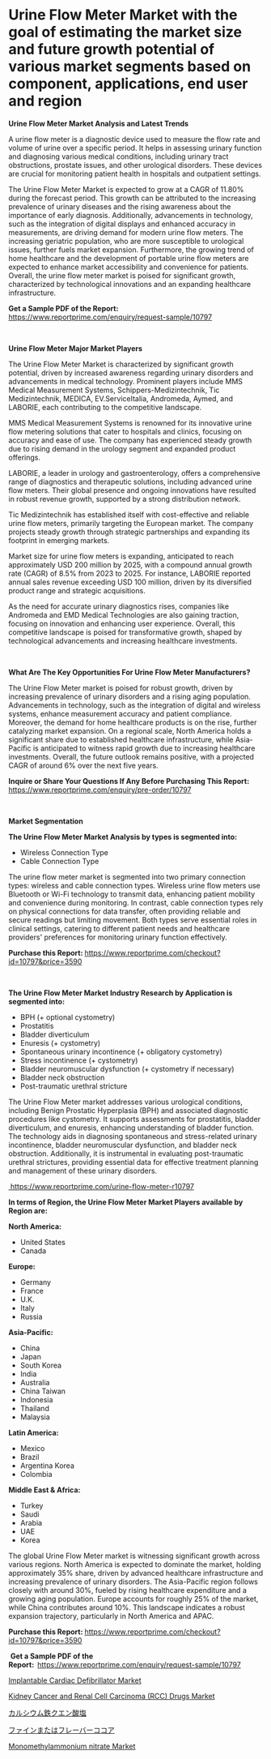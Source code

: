 <p><h1>Urine Flow Meter Market with the goal of estimating the market size and future growth potential of various market segments based on component, applications, end user and region</h1></p><p><strong>Urine Flow Meter Market Analysis and Latest Trends</strong></p>
<p><p>A urine flow meter is a diagnostic device used to measure the flow rate and volume of urine over a specific period. It helps in assessing urinary function and diagnosing various medical conditions, including urinary tract obstructions, prostate issues, and other urological disorders. These devices are crucial for monitoring patient health in hospitals and outpatient settings.</p><p>The Urine Flow Meter Market is expected to grow at a CAGR of 11.80% during the forecast period. This growth can be attributed to the increasing prevalence of urinary diseases and the rising awareness about the importance of early diagnosis. Additionally, advancements in technology, such as the integration of digital displays and enhanced accuracy in measurements, are driving demand for modern urine flow meters. The increasing geriatric population, who are more susceptible to urological issues, further fuels market expansion. Furthermore, the growing trend of home healthcare and the development of portable urine flow meters are expected to enhance market accessibility and convenience for patients. Overall, the urine flow meter market is poised for significant growth, characterized by technological innovations and an expanding healthcare infrastructure.</p></p>
<p><strong>Get a Sample PDF of the Report:&nbsp;</strong> <a href="https://www.reportprime.com/enquiry/request-sample/10797">https://www.reportprime.com/enquiry/request-sample/10797</a></p>
<p>&nbsp;</p>
<p><strong>Urine Flow Meter Major Market Players</strong></p>
<p><p>The Urine Flow Meter Market is characterized by significant growth potential, driven by increased awareness regarding urinary disorders and advancements in medical technology. Prominent players include MMS Medical Measurement Systems, Schippers-Medizintechnik, Tic Medizintechnik, MEDICA, EV.ServiceItalia, Andromeda, Aymed, and LABORIE, each contributing to the competitive landscape.</p><p>MMS Medical Measurement Systems is renowned for its innovative urine flow metering solutions that cater to hospitals and clinics, focusing on accuracy and ease of use. The company has experienced steady growth due to rising demand in the urology segment and expanded product offerings.</p><p>LABORIE, a leader in urology and gastroenterology, offers a comprehensive range of diagnostics and therapeutic solutions, including advanced urine flow meters. Their global presence and ongoing innovations have resulted in robust revenue growth, supported by a strong distribution network.</p><p>Tic Medizintechnik has established itself with cost-effective and reliable urine flow meters, primarily targeting the European market. The company projects steady growth through strategic partnerships and expanding its footprint in emerging markets.</p><p>Market size for urine flow meters is expanding, anticipated to reach approximately USD 200 million by 2025, with a compound annual growth rate (CAGR) of 8.5% from 2023 to 2025. For instance, LABORIE reported annual sales revenue exceeding USD 100 million, driven by its diversified product range and strategic acquisitions.</p><p>As the need for accurate urinary diagnostics rises, companies like Andromeda and EMD Medical Technologies are also gaining traction, focusing on innovation and enhancing user experience. Overall, this competitive landscape is poised for transformative growth, shaped by technological advancements and increasing healthcare investments.</p></p>
<p>&nbsp;</p>
<p><strong>What Are The Key Opportunities For Urine Flow Meter Manufacturers?</strong></p>
<p><p>The Urine Flow Meter market is poised for robust growth, driven by increasing prevalence of urinary disorders and a rising aging population. Advancements in technology, such as the integration of digital and wireless systems, enhance measurement accuracy and patient compliance. Moreover, the demand for home healthcare products is on the rise, further catalyzing market expansion. On a regional scale, North America holds a significant share due to established healthcare infrastructure, while Asia-Pacific is anticipated to witness rapid growth due to increasing healthcare investments. Overall, the future outlook remains positive, with a projected CAGR of around 6% over the next five years.</p></p>
<p><strong>Inquire or Share Your Questions If Any Before Purchasing This Report:</strong> <a href="https://www.reportprime.com/enquiry/pre-order/10797">https://www.reportprime.com/enquiry/pre-order/10797</a></p>
<p>&nbsp;</p>
<p><strong>Market Segmentation</strong></p>
<p><strong>The Urine Flow Meter Market Analysis by types is segmented into:</strong></p>
<p><ul><li>Wireless Connection Type</li><li>Cable Connection Type</li></ul></p>
<p><p>The urine flow meter market is segmented into two primary connection types: wireless and cable connection types. Wireless urine flow meters use Bluetooth or Wi-Fi technology to transmit data, enhancing patient mobility and convenience during monitoring. In contrast, cable connection types rely on physical connections for data transfer, often providing reliable and secure readings but limiting movement. Both types serve essential roles in clinical settings, catering to different patient needs and healthcare providers' preferences for monitoring urinary function effectively.</p></p>
<p><strong>Purchase this Report:&nbsp;</strong><a href="https://www.reportprime.com/checkout?id=10797&price=3590">https://www.reportprime.com/checkout?id=10797&price=3590</a></p>
<p>&nbsp;</p>
<p><strong>The Urine Flow Meter Market Industry Research by Application is segmented into:</strong></p>
<p><ul><li>BPH (+ optional cystometry)</li><li>Prostatitis</li><li>Bladder diverticulum</li><li>Enuresis (+ cystometry)</li><li>Spontaneous urinary incontinence (+ obligatory cystometry)</li><li>Stress incontinence (+ cystometry)</li><li>Bladder neuromuscular dysfunction (+ cystometry if necessary)</li><li>Bladder neck obstruction</li><li>Post-traumatic urethral stricture</li></ul></p>
<p><p>The Urine Flow Meter market addresses various urological conditions, including Benign Prostatic Hyperplasia (BPH) and associated diagnostic procedures like cystometry. It supports assessments for prostatitis, bladder diverticulum, and enuresis, enhancing understanding of bladder function. The technology aids in diagnosing spontaneous and stress-related urinary incontinence, bladder neuromuscular dysfunction, and bladder neck obstruction. Additionally, it is instrumental in evaluating post-traumatic urethral strictures, providing essential data for effective treatment planning and management of these urinary disorders.</p></p>
<p><a href="https://www.reportprime.com/urine-flow-meter-r10797">&nbsp;https://www.reportprime.com/urine-flow-meter-r10797</a></p>
<p><strong>In terms of Region, the Urine Flow Meter Market Players available by Region are:</strong></p>
<p>
    <p> <strong> North America: </strong>
        <ul>
            <li>United States</li>
            <li>Canada</li>
        </ul>
        </p> 
    <p> <strong> Europe: </strong>
        <ul>
            <li>Germany</li>
            <li>France</li>
            <li>U.K.</li>
            <li>Italy</li>
            <li>Russia</li>
        </ul>
        </p> 
    <p> <strong> Asia-Pacific: </strong>
        <ul>
            <li>China</li>
            <li>Japan</li>
            <li>South Korea</li>
            <li>India</li>
            <li>Australia</li>
            <li>China Taiwan</li>
            <li>Indonesia</li>
            <li>Thailand</li>
            <li>Malaysia</li>
        </ul>
        </p> 
    <p> <strong> Latin America: </strong>
        <ul>
            <li>Mexico</li>
            <li>Brazil</li>
            <li>Argentina Korea</li>
            <li>Colombia</li>
        </ul>
        </p> 
    <p> <strong> Middle East & Africa: </strong>
        <ul>
            <li>Turkey</li>
            <li>Saudi</li>
            <li>Arabia</li>
            <li>UAE</li>
            <li>Korea</li>
        </ul>
    </p>
    </p>
<p><p>The global Urine Flow Meter market is witnessing significant growth across various regions. North America is expected to dominate the market, holding approximately 35% share, driven by advanced healthcare infrastructure and increasing prevalence of urinary disorders. The Asia-Pacific region follows closely with around 30%, fueled by rising healthcare expenditure and a growing aging population. Europe accounts for roughly 25% of the market, while China contributes around 10%. This landscape indicates a robust expansion trajectory, particularly in North America and APAC.</p></p>
<p><strong>Purchase this Report: </strong><a href="https://www.reportprime.com/checkout?id=10797&price=3590">https://www.reportprime.com/checkout?id=10797&price=3590</a></p>
<p>&nbsp;<strong>Get a Sample PDF of the Report:&nbsp;&nbsp;</strong><a href="https://www.reportprime.com/enquiry/request-sample/10797">https://www.reportprime.com/enquiry/request-sample/10797</a></p>
<p><strong></strong></p>
<p><p><a href="https://github.com/AlisaRowe24/Market-Research-Report-List-1/blob/main/implantable-cardiac-defibrillator-market.md">Implantable Cardiac Defibrillator Market</a></p><p><a href="https://medium.com/@swilliamn8765/the-kidney-cancer-and-renal-cell-carcinoma-rcc-drugs-market-is-anticipated-to-experience-151d574a9fbc">Kidney Cancer and Renal Cell Carcinoma (RCC) Drugs Market</a></p><p><a href="https://medium.com/@isaurapx9xsianez/%E3%82%AB%E3%83%AB%E3%82%B7%E3%82%A6%E3%83%A0%E9%89%84%E3%82%AF%E3%82%A8%E3%83%B3%E9%85%B8%E5%A1%A9%E5%B8%82%E5%A0%B4%E3%81%AE%E8%AA%BF%E6%9F%BB%E3%81%A8%E6%A5%AD%E7%95%8C%E3%81%AE%E9%80%B2%E5%8C%96-2031%E5%B9%B4%E3%81%BE%E3%81%A7%E3%81%AE%E4%BA%88%E6%B8%AC-24738847363a">カルシウム鉄クエン酸塩</a></p><p><a href="https://medium.com/@isaurapx9xsianez/fine-or-flavour-cocoa-market-%E3%81%AF-%E3%82%B3%E3%82%B9%E3%83%88%E7%AE%A1%E7%90%86%E3%81%A8%E5%8A%B9%E7%8E%87%E5%90%91%E4%B8%8A%E3%82%92%E5%84%AA%E5%85%88%E3%81%97%E3%81%BE%E3%81%99-%E3%81%95%E3%82%89%E3%81%AB-%E5%A0%B1%E5%91%8A%E6%9B%B8%E3%81%AF%E5%B8%82%E5%A0%B4%E3%81%AE%E9%9C%80%E8%A6%81%E9%9D%A2%E3%81%A8%E4%BE%9B%E7%B5%A6%E9%9D%A2%E3%81%AE%E4%B8%A1%E6%96%B9%E3%82%92%E3%82%AB%E3%83%90%E3%83%BC%E3%81%97%E3%81%A6%E3%81%84%E3%81%BE%E3%81%99-fine-or-flavour-039e6ef53b4b">ファインまたはフレーバーココア</a></p><p><a href="https://medium.com/@swilliamn8765/the-growth-of-the-monomethylammonium-nitrate-market-has-been-significant-driven-by-various-22d3a61efb80">Monomethylammonium nitrate Market</a></p></p>
